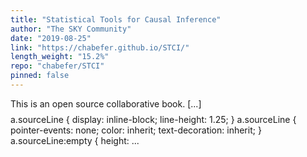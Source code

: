 ```yaml
---
title: "Statistical Tools for Causal Inference"
author: "The SKY Community"
date: "2019-08-25"
link: "https://chabefer.github.io/STCI/"
length_weight: "15.2%"
repo: "chabefer/STCI"
pinned: false
---
```


This is an open source collaborative book. [...] $$
\newcommand{\uns}[1]{\mathbf{1}[#1]}
\newcommand{\esp}[1]{\mathbf{E}[#1]}
\newcommand{\Ind}{\perp\kern-5pt\perp}
\newcommand{\var}[1]{\mathbf{V}[ #1 ]}
\newcommand{\cov}[1]{\mathbf{C}[ #1 ]}
\newcommand{\plim}[1]{\text{plim}_{ #1 \rightarrow \infty}}
\newcommand{\plims}{\text{plim}}
\newcommand{\partder}[2]{\frac{\partial #1}{\partial #2}}
\DeclareMathOperator{\diag}{diag}
$$ a.sourceLine { display: inline-block; line-height: 1.25; }
a.sourceLine { pointer-events: none; color: inherit; text-decoration: inherit; }
a.sourceLine:empty { height:  ...
